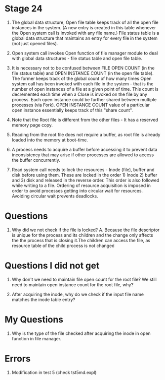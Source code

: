 # Stage 24

1. The global data structure, Open file table keeps track of all the open file instances in the system. (A new entry is created in this table whenever the Open system call is invoked with any file name.) File status table is a global data structure that maintains an entry for every file in the system (not just opened files).

2. Open system call invokes Open function of file manager module to deal with global data structures - file status table and open file table.

3. It is necessary not to be confused between FILE OPEN COUNT (in the file status table) and OPEN INSTANCE COUNT (in the open file table). The former keeps track of the global count of how many times Open system call has been invoked with each file in the system - that is the number of open instances of a file at a given point of time. This count is decremented each time when a Close is invoked on the file by any process. Each open instance could be further shared between multiple processes (via Fork). OPEN INSTANCE COUNT value of a particular open instance essentially keeps track of this "share count".

4. Note that the Root file is different from the other files - It has a reserved memory page copy. 

5. Reading from the root file does not require a buffer, as root file is already loaded into the memory at boot-time.

6. A process needs to acquire a buffer before accessing it to prevent data inconsistency that may arise if other processes are allowed to access the buffer concurrently.

7. Read system call needs to lock the resources - Inode (file), buffer and disk before using them. These are locked in the order 1) Inode 2) buffer and 3) disk and released in the reverse order. This order is also followed while writing to a file. Ordering of resource acquisition is imposed in order to avoid processes getting into circular wait for resources. Avoiding circular wait prevents deadlocks.




# Questions

1. Why did we not check if the file is locked?
A. Because the file descriptor is unique for the process and its children and the change only affects the the process that is closing it.The children can access the file, as resource table of the child process is not changed

# Questions I did not get
1. Why don't we need to maintain file open count for the root file? We still need to maintain open instance count for the root file, why?

2. After acquiring the inode, why do we check if the input file name matches the inode table entry?



# My Questions 
1. Why is the type of the file checked after acquiring the inode in open function in file manager.


# Errors
1. Modification in test 5 (check tst5md.expl)